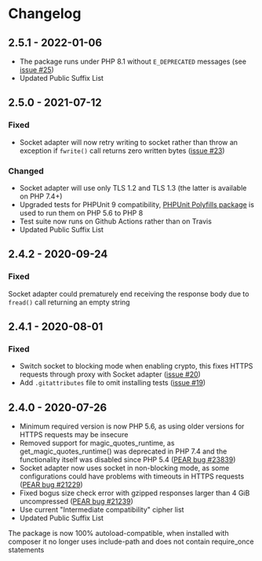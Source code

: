 # Changelog

## 2.5.1 - 2022-01-06

* The package runs under PHP 8.1 without `E_DEPRECATED` messages (see [issue #25])
* Updated Public Suffix List

## 2.5.0 - 2021-07-12

### Fixed
* Socket adapter will now retry writing to socket rather than throw an exception if `fwrite()` call returns zero written bytes ([issue #23])

### Changed
* Socket adapter will use only TLS 1.2 and TLS 1.3 (the latter is available on PHP 7.4+) 
* Upgraded tests for PHPUnit 9 compatibility, [PHPUnit Polyfills package] is used to run them on PHP 5.6 to PHP 8
* Test suite now runs on Github Actions rather than on Travis
* Updated Public Suffix List

## 2.4.2 - 2020-09-24
### Fixed
Socket adapter could prematurely end receiving the response body due to `fread()` call returning an empty string

## 2.4.1 - 2020-08-01
### Fixed
* Switch socket to blocking mode when enabling crypto, this fixes HTTPS requests
  through proxy with Socket adapter ([issue #20])
* Add `.gitattributes` file to omit installing tests ([issue #19])

## 2.4.0 - 2020-07-26

* Minimum required version is now PHP 5.6, as using older versions for HTTPS
  requests may be insecure
* Removed support for magic_quotes_runtime, as get_magic_quotes_runtime()
  was deprecated in PHP 7.4 and the functionality itself was disabled 
  since PHP 5.4 ([PEAR bug #23839])
* Socket adapter now uses socket in non-blocking mode, as some configurations
  could have problems with timeouts in HTTPS requests ([PEAR bug #21229])
* Fixed bogus size check error with gzipped responses larger than 4 GiB
  uncompressed ([PEAR bug #21239])
* Use current "Intermediate compatibility" cipher list
* Updated Public Suffix List

The package is now 100% autoload-compatible, when installed with composer it
no longer uses include-path and does not contain require_once statements

[PEAR bug #23839]: https://pear.php.net/bugs/bug.php?id=23839
[PEAR bug #21229]: https://pear.php.net/bugs/bug.php?id=21229
[PEAR bug #21239]: https://pear.php.net/bugs/bug.php?id=21239
[PHPUnit Polyfills package]: https://github.com/Yoast/PHPUnit-Polyfills
[issue #19]: https://github.com/pear/HTTP_Request2/issues/19
[issue #20]: https://github.com/pear/HTTP_Request2/issues/20
[issue #23]: https://github.com/pear/HTTP_Request2/issues/23
[issue #25]: https://github.com/pear/HTTP_Request2/issues/25